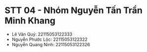 # STT 04 - Nhóm Nguyễn Tấn Trần Minh Khang
* Lê Văn Quý: 22115053122333
* Nguyễn Phước Lộc: 22115053122322
* Nguyễn Quang Ninh: 22115053122326
